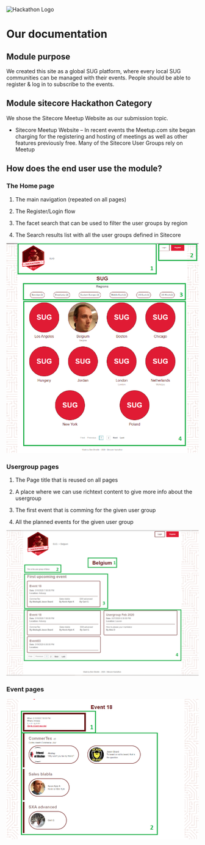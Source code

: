 ![Hackathon Logo](documentation/images/hackathon.png?raw=true "Hackathon Logo")

# Our documentation

## Module purpose
We created this site as a global SUG platform, where every local SUG communities can be managed with their events.
People should be able to register & log in to subscribe to the events.

## Module sitecore Hackathon Category
We shose the Sitecore Meetup Website as our submission topic.

- Sitecore Meetup Website – In recent events the Meetup.com site began charging for the registering and hosting of meetings as well as other features previously free. Many of the Sitecore User Groups rely on Meetup

## How does the end user use the module?

### The Home page

1. The main navigation (repeated on all pages)

2. The Register/Login flow

3. The facet search that can be used to filter the user groups by region

4. The Search results list with all the user groups defined in Sitecore

![Example of the home page](/documentation/images/Homepage.png)

### Usergroup pages

1. The Page title that is reused on all pages

2. A place where we can use richtext content to give more info about the usergroup

3. The first event that is comming for the given user group

4. All the planned events for the given user group

![Example of the Usergroup detail page](/documentation/images/UserGroupDetailPage.png)

### Event pages



![Example of the Event detail page](/documentation/images/EventDetailPage.png)
